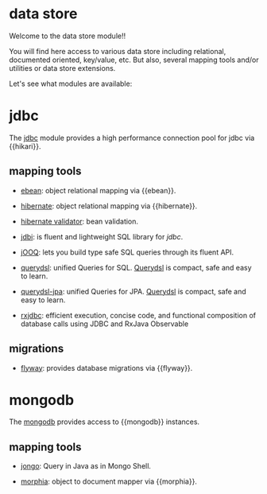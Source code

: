 # data store

Welcome to the data store module!!

You will find here access to various data store including relational, documented oriented, key/value, etc. But also, several mapping tools and/or utilities or data store extensions.

Let's see what modules are available:

# jdbc

The [jdbc](/doc/jdbc) module provides a high performance connection pool for jdbc via {{hikari}}.

## mapping tools

* [ebean](/doc/ebean): object relational mapping via {{ebean}}.

* [hibernate](/doc/hbm): object relational mapping via {{hibernate}}.

* [hibernate validator](/doc/hbv): bean validation.

* [jdbi](/doc/jdbi): is fluent and lightweight SQL library for *jdbc*.

* [jOOQ](/doc/jooq): lets you build type safe SQL queries through its fluent API.

* [querydsl](/doc/querydsl): unified Queries for SQL. [Querydsl](http://www.querydsl.com/) is compact, safe and easy to learn.

* [querydsl-jpa](/doc/querydsl-jpa): unified Queries for JPA. [Querydsl](http://www.querydsl.com/) is compact, safe and easy to learn.

* [rxjdbc](/doc/rxjava-jdbc): efficient execution, concise code, and functional composition of database calls using JDBC and RxJava Observable

## migrations

* [flyway](/doc/flyway): provides database migrations via {{flyway}}.

# mongodb

The [mongodb](/doc/mongodb) provides access to {{mongodb}} instances.

## mapping tools

* [jongo](/doc/jongo): Query in Java as in Mongo Shell.

* [morphia](/doc/morphia): object to document mapper via {{morphia}}.
